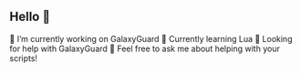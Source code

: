 ## Hello 👋



🔭 I’m currently working on GalaxyGuard
🌱 Currently learning Lua
🤑 Looking for help with GalaxyGuard
💬 Feel free to ask me about helping with your scripts!
